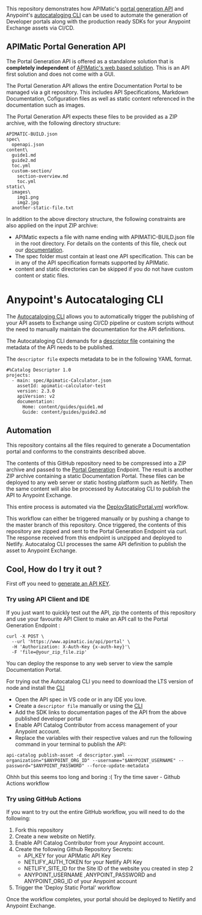 This repository demonstrates how APIMatic's [portal generation API](https://portal-api-docs.apimatic.io/#/http/generating-api-portal/build-file-reference) and Anypoint's [autocataloging CLI](https://docs.mulesoft.com/exchange/apicat-about-api-catalog-cli) can be used to automate the generation of Developer portals along with the production ready SDKs for your Anypoint Exchange assets via CI/CD.

## APIMatic Portal Generation API   
  
The Portal Generation API is offered as a standalone solution that is **completely independent** of [APIMatic's web based solution](https://www.apimatic.io/). This is an API first solution and does not come with a GUI.

The Portal Generation API allows the entire Documentation Portal to be managed via a git repository. This includes API Specifications, Markdown Documentation, Cofiguration files as well as static content referenced in the documentation such as images. 

The Portal Generation API expects these files to be provided as a ZIP archive, with the following directory structure:

```
APIMATIC-BUILD.json
spec\
  openapi.json
content\
  guide1.md
  guide2.md
  toc.yml
  custom-section/
    section-overview.md
    toc.yml
static\
  images\
    img1.png
    img2.jpg
  another-static-file.txt
```
In addition to the above directory structure, the following constraints are also applied on the input ZIP archive:
- APIMatic expects a file with name ending with APIMATIC-BUILD.json file in the root directory. For details on the contents of this file, check out our [documentation](https://portal-api-docs.apimatic.io/#/http/generating-api-portal/build-file). 
- The spec folder must contain at least one API specification. This can be in any of the API specification formats supported by APIMatic.
- content and static directories can be skipped if you do not have custom content or static files.

# Anypoint's Autocataloging CLI
The  [Autocataloging CLI](https://docs.mulesoft.com/exchange/apicat-about-api-catalog-cli) allows you to automatically trigger the publishing of your API assets to Exchange using CI/CD pipeline or custom scripts without the need to manually maintain the documentation for the API definitions.

The Autocataloging CLI demands for a [descriptor file](https://docs.mulesoft.com/exchange/apicat-about-api-catalog-cli#apicat-descriptor-file) containing the metadata of the API needs to be published.

The `descriptor file` expects metadata to be in the following YAML format.
```
#%Catalog Descriptor 1.0
projects:
  - main: spec/Apimatic-Calculator.json
    assetId: apimatic-calculator-test
    version: 2.3.0
    apiVersion: v2
    documentation:
      Home: content/guides/guide1.md 
      Guide: content/guides/guide2.md 
```

## Automation

This repository contains all the files required to generate a Documentation portal and conforms to the constraints described above.

The contents of this GitHub repository need to be compressed into a ZIP archive and passed to the [Portal Generation](https://portal-api-docs.apimatic.io/#/http/api-endpoints/portal/generate-using-file) Endpoint.
The result is another ZIP archive containing a static Documentation Portal. These files can be deployed to any web server or static hosting platform such as Netlify. Then the same content will also be processed by Autocatalog CLI to publish the API to Anypoint Exchange. 

This entire process is automated via the [DeployStaticPortal.yml](https://github.com/apimatic/static-portal-workflow/blob/master/.github/workflows/DeployStaticPortal.yml) workflow.

This workflow can either be triggered manually or
by pushing a change to the master branch of this repository. 
Once triggered, the contents of this repository are zipped and sent to the Portal Generation Endpoint via curl. The response received from this endpoint is unzipped and deployed to Netlify. Autocatalog CLI processes the same API definition to publish the asset to Anypoint Exchange.


## Cool, How do I try it out ?

First off you need to [generate an API KEY](https://portal-api-docs.apimatic.io/#/http/generating-api-portal/auth-keys).

### Try using API Client and IDE
  
  
If you just want to quickly test out the API, zip the contents of this repository and use your favourite API Client to make an API call to the Portal Generation Endpoint :

```
curl -X POST \
  --url 'https://www.apimatic.io/api/portal' \
  -H 'Authorization: X-Auth-Key {x-auth-key}'\
  -F 'file=@your_zip_file.zip'
```

You can deploy the response to any web server to view the sample Documentation Portal.

For trying out the Autocatalog CLI you need to download the LTS version of node and install the [CLI](https://docs.mulesoft.com/exchange/apicat-install-api-catalog-cli)

- Open the API spec in VS code or in any IDE you love.
- Create a `descriptor file` manually or using the [CLI](https://docs.mulesoft.com/exchange/apicat-create-descriptor-file-cli)
- Add the SDK links to documentation pages of the API from the above published developer portal 
- Enable API Catalog Contributor from access management of your Anypoint account.
- Replace the variables with their respective values and run the following command in your terminal to publish the API:

```
api-catalog publish-asset -d descriptor.yaml --organization="$ANYPOINT_ORG_ID" --username="$ANYPOINT_USERNAME" --password="$ANYPOINT_PASSWORD" --force-update-metadata
```

Ohhh but this seems too long and boring :( Try the time saver - Github Actions workflow 

### Try using GitHub Actions

  
If you want to try out the entire GitHub workflow, you will need to do the following:
1. Fork this repository  
2. Create a new website on Netlify.
3. Enable API Catalog Contributor from your Anypoint account.
3. Create the following Github Repository Secrets:  
    - API_KEY for your APIMatic API Key
    - NETLIFY_AUTH_TOKEN for your Netlify API Key
    - NETLIFY_SITE_ID for the Site ID of the website you created in step 2 
    - ANYPOINT_USERNAME ,ANYPOINT_PASSWORD and ANYPOINT_ORG_ID of your Anypoint account
4. Trigger the 'Deploy Static Portal' workflow

Once the workflow completes, your portal should be deployed to Netlify and Anypoint Exchange.



